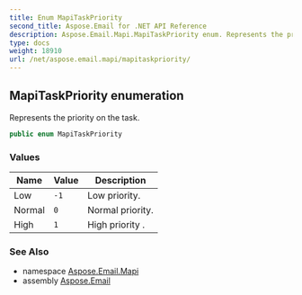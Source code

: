 ```yaml
---
title: Enum MapiTaskPriority
second_title: Aspose.Email for .NET API Reference
description: Aspose.Email.Mapi.MapiTaskPriority enum. Represents the priority on the task
type: docs
weight: 18910
url: /net/aspose.email.mapi/mapitaskpriority/
---
```

## MapiTaskPriority enumeration

Represents the priority on the task.

```csharp
public enum MapiTaskPriority
```

### Values

| Name | Value | Description |
| --- | --- | --- |
| Low | `-1` | Low priority. |
| Normal | `0` | Normal priority. |
| High | `1` | High priority . |

### See Also

* namespace [Aspose.Email.Mapi](../../aspose.email.mapi/)
* assembly [Aspose.Email](../../)


